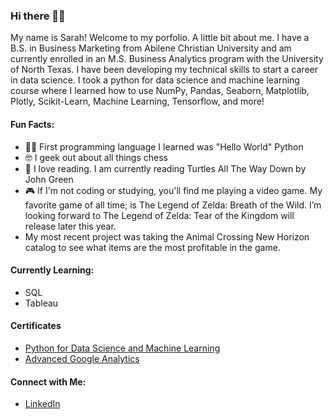 ### Hi there 👋🏾

My name is Sarah! Welcome to my porfolio. A little bit about me. I have a B.S. in Business Marketing from Abilene Christian University and am currently enrolled in an M.S. Business Analytics program with the University of North Texas. I have been developing my technical skills to start a career in data science. I took a python for data science and machine learning course where I learned how to use NumPy, Pandas, Seaborn, Matplotlib, Plotly, Scikit-Learn, Machine Learning, Tensorflow, and more! 

#### Fun Facts:

- 👋🏾 First programming language I learned was "Hello World" Python
- 🤓 I geek out about all things chess
- 📖 I love reading. I am currently reading Turtles All The Way Down by John Green 
- 🎮 If I'm not coding or studying, you'll find me playing a video game. My favorite game of all time; is The Legend of Zelda: Breath of the Wild. I’m looking forward to The Legend of Zelda: Tear of the Kingdom will release later this year.
- My most recent project was taking the Animal Crossing New Horizon catalog to see what items are the most profitable in the game. 

#### Currently Learning:
- SQL
- Tableau

#### Certificates
- [Python for Data Science and Machine Learning](https://www.udemy.com/certificate/UC-d7fc41f1-6433-49c6-8853-92fb61cf9175/?utm_medium=email&utm_campaign=email&utm_source=sendgrid.com)
- [Advanced Google Analytics](https://analytics.google.com/analytics/academy/certificate/hH5KIM4KQ-W99APFJ5AIzw)

#### Connect with Me:
- [LinkedIn](https://www.linkedin.com/in/sarahe-mccoy/)
